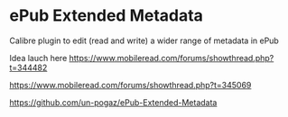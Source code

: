 # ePub Extended Metadata

Calibre plugin to edit (read and write) a wider range of metadata in ePub

Idea lauch here https://www.mobileread.com/forums/showthread.php?t=344482

https://www.mobileread.com/forums/showthread.php?t=345069

https://github.com/un-pogaz/ePub-Extended-Metadata